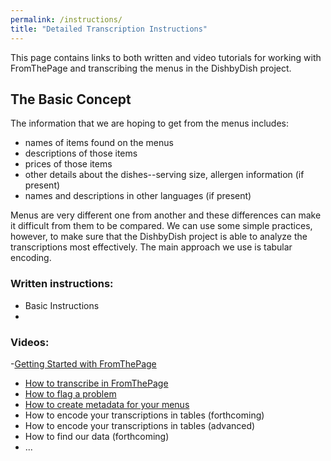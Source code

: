 ```yaml
---
permalink: /instructions/
title: "Detailed Transcription Instructions"
---
```


This page contains links to both written and video tutorials for working with FromThePage and transcribing the menus in the DishbyDish project. 

## The Basic Concept

The information that we are hoping to get from the menus includes: 

- names of items found on the menus
- descriptions of those items
- prices of those items
- other details about the dishes--serving size, allergen information (if present)
- names and descriptions in other languages (if present)

Menus are very different one from another and these differences can make it difficult from them to be compared. We can use some simple practices, however, to make sure that the DishbyDish project is able to analyze the transcriptions most effectively. The main approach we use is tabular encoding. 


### Written instructions: 

- Basic Instructions
- 

### Videos:

-[Getting Started with FromThePage](https://www.youtube.com/watch?v=UcNXSY0q9uE)
- [How to transcribe in FromThePage](https://drive.google.com/file/d/1dY1Zzj5VElVtWYwu0vPX8ome4lkpzELv/view?usp=sharing)
- [How to flag a problem](https://drive.google.com/file/d/1qMn_s4RdbEm-FRUQIaxI2vEsiqjI8sLS/view?usp=sharing)
- [How to create metadata for your menus](https://drive.google.com/file/d/1m5h-3qtQ-EJZeHuYc71DYudMj53GRMq1/view?usp=sharing)
- How to encode your transcriptions in tables (forthcoming)
- How to encode your transcriptions in tables (advanced)
- How to find our data (forthcoming)
- ... 
